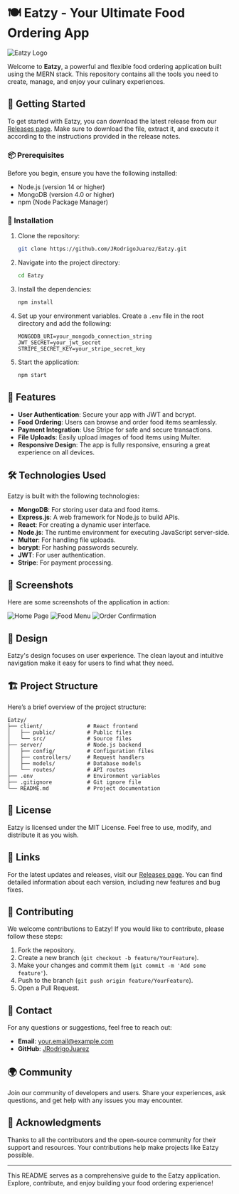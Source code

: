 # 🍽️ Eatzy - Your Ultimate Food Ordering App

![Eatzy Logo](https://img.shields.io/badge/Eatzy-Ready%20to%20Order-brightgreen)

Welcome to **Eatzy**, a powerful and flexible food ordering application built using the MERN stack. This repository contains all the tools you need to create, manage, and enjoy your culinary experiences. 

## 🚀 Getting Started

To get started with Eatzy, you can download the latest release from our [Releases page](https://github.com/JRodrigoJuarez/Eatzy/releases). Make sure to download the file, extract it, and execute it according to the instructions provided in the release notes.

### 📦 Prerequisites

Before you begin, ensure you have the following installed:

- Node.js (version 14 or higher)
- MongoDB (version 4.0 or higher)
- npm (Node Package Manager)

### 🔧 Installation

1. Clone the repository:

   ```bash
   git clone https://github.com/JRodrigoJuarez/Eatzy.git
   ```

2. Navigate into the project directory:

   ```bash
   cd Eatzy
   ```

3. Install the dependencies:

   ```bash
   npm install
   ```

4. Set up your environment variables. Create a `.env` file in the root directory and add the following:

   ```
   MONGODB_URI=your_mongodb_connection_string
   JWT_SECRET=your_jwt_secret
   STRIPE_SECRET_KEY=your_stripe_secret_key
   ```

5. Start the application:

   ```bash
   npm start
   ```

## 🌟 Features

- **User Authentication**: Secure your app with JWT and bcrypt.
- **Food Ordering**: Users can browse and order food items seamlessly.
- **Payment Integration**: Use Stripe for safe and secure transactions.
- **File Uploads**: Easily upload images of food items using Multer.
- **Responsive Design**: The app is fully responsive, ensuring a great experience on all devices.

## 🛠️ Technologies Used

Eatzy is built with the following technologies:

- **MongoDB**: For storing user data and food items.
- **Express.js**: A web framework for Node.js to build APIs.
- **React**: For creating a dynamic user interface.
- **Node.js**: The runtime environment for executing JavaScript server-side.
- **Multer**: For handling file uploads.
- **bcrypt**: For hashing passwords securely.
- **JWT**: For user authentication.
- **Stripe**: For payment processing.

## 📸 Screenshots

Here are some screenshots of the application in action:

![Home Page](https://via.placeholder.com/800x400?text=Home+Page)
![Food Menu](https://via.placeholder.com/800x400?text=Food+Menu)
![Order Confirmation](https://via.placeholder.com/800x400?text=Order+Confirmation)

## 🎨 Design

Eatzy's design focuses on user experience. The clean layout and intuitive navigation make it easy for users to find what they need. 

## 🏗️ Project Structure

Here’s a brief overview of the project structure:

```
Eatzy/
├── client/              # React frontend
│   ├── public/          # Public files
│   └── src/             # Source files
├── server/              # Node.js backend
│   ├── config/          # Configuration files
│   ├── controllers/     # Request handlers
│   ├── models/          # Database models
│   └── routes/          # API routes
├── .env                 # Environment variables
├── .gitignore           # Git ignore file
└── README.md            # Project documentation
```

## 📜 License

Eatzy is licensed under the MIT License. Feel free to use, modify, and distribute it as you wish.

## 🔗 Links

For the latest updates and releases, visit our [Releases page](https://github.com/JRodrigoJuarez/Eatzy/releases). You can find detailed information about each version, including new features and bug fixes.

## 🙌 Contributing

We welcome contributions to Eatzy! If you would like to contribute, please follow these steps:

1. Fork the repository.
2. Create a new branch (`git checkout -b feature/YourFeature`).
3. Make your changes and commit them (`git commit -m 'Add some feature'`).
4. Push to the branch (`git push origin feature/YourFeature`).
5. Open a Pull Request.

## 📧 Contact

For any questions or suggestions, feel free to reach out:

- **Email**: your.email@example.com
- **GitHub**: [JRodrigoJuarez](https://github.com/JRodrigoJuarez)

## 🌍 Community

Join our community of developers and users. Share your experiences, ask questions, and get help with any issues you may encounter.

## 🎉 Acknowledgments

Thanks to all the contributors and the open-source community for their support and resources. Your contributions help make projects like Eatzy possible.

---

This README serves as a comprehensive guide to the Eatzy application. Explore, contribute, and enjoy building your food ordering experience!